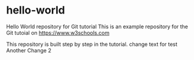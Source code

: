 # hello-world
Hello World repository for Git tutorial
This is an example repository for the Git tutoial on https://www.w3schools.com

This repository is built step by step in the tutorial.
change text for test 
Another Change 2
